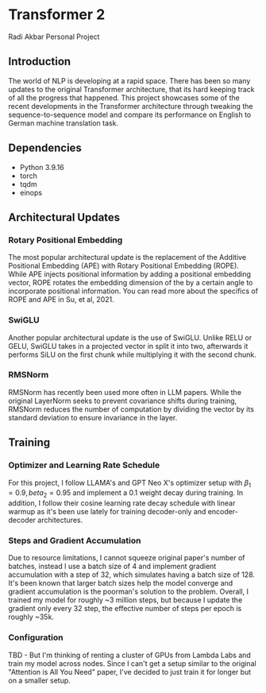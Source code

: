# Transformer 2
Radi Akbar
Personal Project

## Introduction
The world of NLP is developing at a rapid space. There has been so many updates to the original Transformer architecture, that its hard keeping track of all the progress that happened. This project showcases some of the recent developments in the Transformer architecture through tweaking the sequence-to-sequence model and compare its performance on English to German machine translation task.

## Dependencies
* Python 3.9.16
* torch 
* tqdm
* einops

## Architectural Updates
### Rotary Positional Embedding
The most popular architectural update is the replacement of the Additive Positional Embedding (APE) with Rotary Positional Embedding (ROPE). While APE injects positional information by adding a positional embedding vector, ROPE rotates the embedding dimension of the by a certain angle to incorporate positional information. You can read more about the specifics of ROPE and APE in Su, et al, 2021.

### SwiGLU
Another popular architectural update is the use of SwiGLU. Unlike RELU or GELU, SwiGLU takes in a projected vector in split it into two, afterwards it performs SiLU on the first chunk while multiplying it with the second chunk.

### RMSNorm
RMSNorm has recently been used more often in LLM papers. While the original LayerNorm seeks to prevent covariance shifts during training, RMSNorm reduces the number of computation by dividing the vector by its standard deviation to ensure invariance in the layer.

## Training
### Optimizer and Learning Rate Schedule
For this project, I follow LLAMA's and GPT Neo X's optimizer setup with $\beta_1 = 0.9, beta_2 = 0.95$ and implement a 0.1 weight decay during training.
In addition, I follow their cosine learning rate decay schedule with linear warmup as it's been use lately for training decoder-only and encoder-decoder architectures.

### Steps and Gradient Accumulation
Due to resource limitations, I cannot squeeze original paper's number of batches, instead I use a batch size of 4 and implement gradient accumulation with a step of 32, which simulates having a batch size of 128. It's been known that larger batch sizes help the model converge and gradient accumulation is the poorman's solution to the problem. Overall, I trained my model for roughly ~3 million steps, but because I update the gradient only every 32 step, the effective number of steps per epoch is roughly ~35k.

### Configuration
TBD - But I'm thinking of renting a cluster of GPUs from Lambda Labs and train my model across nodes. Since I can't get a setup similar to the original "Attention is All You Need" paper, I've decided to just train it for longer but on a smaller setup.
